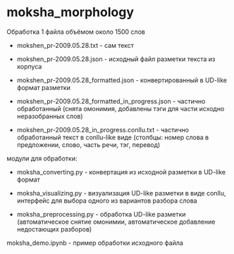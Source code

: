 # moksha_morphology

Обработка 1 файла объёмом около 1500 слов 

- mokshen_pr-2009.05.28.txt - сам текст

- mokshen_pr-2009.05.28.json - исходный файл разметки текста из корпуса

- mokshen_pr-2009.05.28_formatted.json - конвертированный в UD-like формат разметки

- mokshen_pr-2009.05.28_formatted_in_progress.json - частично обработанный (снята омонимия, добавлены тэги для части исходно неразобранных слов)

- mokshen_pr-2009.05.28_in_progress.conllu.txt - частично обработанный текст в conllu-like виде (столбцы: номер слова в предложении, слово, часть речи, тэг, перевод)


модули для обработки:

- moksha_converting.py - конвертация из исходной разметки в UD-like формат

- moksha_visualizing.py - визуализация UD-like разметки в виде conllu, интерфейс для выбора одного из вариантов разбора слова

- moksha_preprocessing.py - обработка UD-like разметки (автоматическое снятие омонимии, автоматическое добавление недостающих разборов)


moksha_demo.ipynb - пример обработки исходного файла

